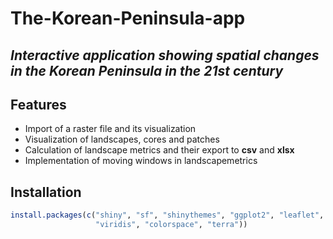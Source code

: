 # The-Korean-Peninsula-app

## _Interactive application showing spatial changes in the Korean Peninsula in the 21st century_


## Features

- Import of a raster file and its visualization 
- Visualization of landscapes, cores and patches
- Calculation of landscape metrics and their export to __csv__ and __xlsx__
- Implementation of moving windows in landscapemetrics


## Installation

```r
install.packages(c("shiny", "sf", "shinythemes", "ggplot2", "leaflet", 
                   "viridis", "colorspace", "terra"))
```

